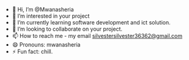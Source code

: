 - 👋 Hi, I’m @Mwanasheria
- 👀 I’m interested in your project
- 🌱 I’m currently learning software development and ict solution.
- 💞️ I’m looking to collaborate on your project.
- 📫 How to reach me - my email silvestersilvester36362@gmail.com
- 😄 Pronouns: mwanasheria
- ⚡ Fun fact: chill.

<!---
Mwanasheria/Mwanasheria is a ✨ special ✨ repository because its `README.md` (this file) appears on your GitHub profile.
You can click the Preview link to take a look at your changes.
--->
